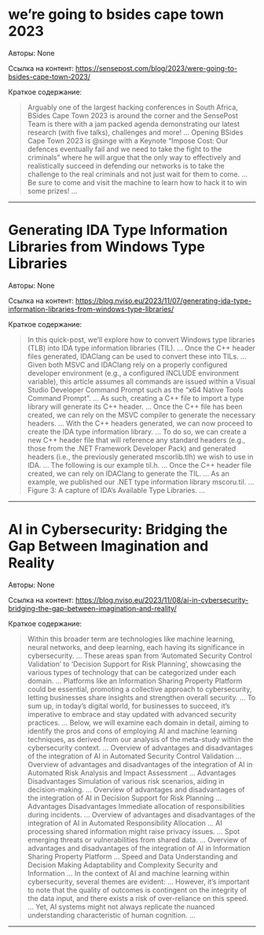# we’re going to bsides cape town 2023

Авторы: 
None

Ссылка на контент: 
https://sensepost.com/blog/2023/were-going-to-bsides-cape-town-2023/

Краткое содержание: 

<blockquote>
Arguably one of the largest hacking conferences in South Africa, BSides Cape Town 2023 is around the corner and the SensePost Team is there with a jam packed agenda demonstrating our latest research (with five talks), challenges and more!     ...      Opening BSides Cape Town 2023 is @singe with a Keynote “Impose Cost: Our defences eventually fail and we need to take the fight to the criminals” where he will argue that the only way to effectively and realistically succeed in defending our networks is to take the challenge to the real criminals and not just wait for them to come.     ...      Be sure to come and visit the machine to learn how to hack it to win some prizes!     ...     
</blockquote>

---

# Generating IDA Type Information Libraries from Windows Type Libraries

Авторы: 
None

Ссылка на контент: 
https://blog.nviso.eu/2023/11/07/generating-ida-type-information-libraries-from-windows-type-libraries/

Краткое содержание: 

<blockquote>
In this quick-post, we’ll explore how to convert Windows type libraries (TLB) into IDA type information libraries (TIL).     ...      Once the C++ header files generated, IDAClang can be used to convert these into TILs.     ...      Given both MSVC and IDAClang rely on a properly configured developer environment (e.g., a configured INCLUDE environment variable), this article assumes all commands are issued within a Visual Studio Developer Command Prompt such as the “x64 Native Tools Command Prompt”.     ...      As such, creating a C++ file to import a type library will generate its C++ header.     ...      Once the C++ file has been created, we can rely on the MSVC compiler to generate the necessary headers.     ...      With the C++ headers generated, we can now proceed to create the IDA type information library.     ...      To do so, we can create a new C++ header file that will reference any standard headers (e.g., those from the .NET Framework Developer Pack) and generated headers (i.e., the previously generated mscorlib.tlh) we wish to use in IDA.     ...      The following is our example til.h.     ...      Once the C++ header file created, we can rely on IDAClang to generate the TIL.     ...      As an example, we published our .NET type information library mscoru.til.     ...      Figure 3: A capture of IDA’s Available Type Libraries.     ...     
</blockquote>

---

# AI in Cybersecurity: Bridging the Gap Between Imagination and Reality

Авторы: 
None

Ссылка на контент: 
https://blog.nviso.eu/2023/11/08/ai-in-cybersecurity-bridging-the-gap-between-imagination-and-reality/

Краткое содержание: 

<blockquote>
Within this broader term are technologies like machine learning, neural networks, and deep learning, each having its significance in cybersecurity.     ...      These areas span from ‘Automated Security Control Validation’ to ‘Decision Support for Risk Planning’, showcasing the various types of technology that can be categorized under each domain.     ...      Platforms like an Information Sharing Property Platform could be essential, promoting a collective approach to cybersecurity, letting businesses share insights and strengthen overall security.     ...      To sum up, in today’s digital world, for businesses to succeed, it’s imperative to embrace and stay updated with advanced security practices.     ...      Below, we will examine each domain in detail, aiming to identify the pros and cons of employing AI and machine learning techniques, as derived from our analysis of the meta-study within the cybersecurity context.     ...      Overview of advantages and disadvantages of the integration of AI in Automated Security Control Validation     ...      Overview of advantages and disadvantages of the integration of AI in Automated Risk Analysis and Impact Assessment     ...      Advantages	Disadvantages Simulation of various risk scenarios, aiding in decision-making.     ...      Overview of advantages and disadvantages of the integration of AI in Decision Support for Risk Planning     ...      Advantages	Disadvantages Immediate allocation of responsibilities during incidents.     ...      Overview of advantages and disadvantages of the integration of AI in Automated Responsibility Allocation     ...      AI processing shared information might raise privacy issues.     ...      Spot emerging threats or vulnerabilities from shared data.     ...      Overview of advantages and disadvantages of the integration of AI in Information Sharing Property Platform     ...      Speed and Data Understanding and Decision Making Adaptability and Complexity Security and Information     ...      In the context of AI and machine learning within cybersecurity, several themes are evident:     ...      However, it’s important to note that the quality of outcomes is contingent on the integrity of the data input, and there exists a risk of over-reliance on this speed.     ...      Yet, AI systems might not always replicate the nuanced understanding characteristic of human cognition.     ...     
</blockquote>

---

